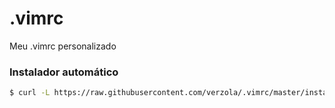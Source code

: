 # .vimrc
Meu .vimrc personalizado

### Instalador automático
```sh
$ curl -L https://raw.githubusercontent.com/verzola/.vimrc/master/install.sh | sh
